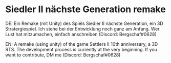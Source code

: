 # Siedler II nächste Generation remake
DE:
Ein Remake (mit Unity) des Spiels Siedler II nächste Generation, ein 3D Stratergiespiel. Ich stehe bei der Entwicklung noch ganz am Anfang.
Wer Lust hat mitzumachen, einfach anschreiben (Discord: Bergschaf#0628) 

EN:
A remake (using unity) of the game Settlers II 10th anniversary, a 3D RTS. The development process is currently at the very beginning.
If you want to contribute, DM me (Discord: Bergschaf#0628)
